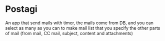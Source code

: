 # Postagi
An app that send mails with timer, the mails come from DB, and you can select as many as you can to make mail list that you specify the other parts of mail (from mail, CC mail, subject, content and attachments)
